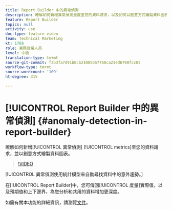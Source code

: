```yaml
---
title: Report Builder 中的異常偵測
description: 瞭解如何新增異常偵測量度至您的資料請求，以及如何以創意方式繪製資料圖表。
feature: Report Builder
topics: null
activity: use
doc-type: feature video
team: Technical Marketing
kt: 1768
role: 業務從業人員
level: 中級
translation-type: tm+mt
source-git-commit: f3b3fa7d91b0cb21005b57768ca23ed6700fcc03
workflow-type: tm+mt
source-wordcount: '109'
ht-degree: 31%

---
```



# [!UICONTROL Report Builder 中的異常偵測] {#anomaly-detection-in-report-builder}

瞭解如何新增[!UICONTROL 異常偵測] [!UICONTROL metrics]至您的資料請求，並以創意方式繪製資料圖表。

>[!VIDEO](https://video.tv.adobe.com/v/23543/?quality=12)

[!UICONTROL 異常偵測使用統計模型來自動尋找資料中的意外趨勢。]

在[!UICONTROL Report Builder]中，您可傳回[!UICONTROL 度量]實際值，以及預期值和上下邊界，為您分析和共用的資料增加更深度。

如需有關本功能的詳細資訊，請瀏覽[文件](https://marketing.adobe.com/resources/help/en_US/arb/anomaly_detection.html)。
